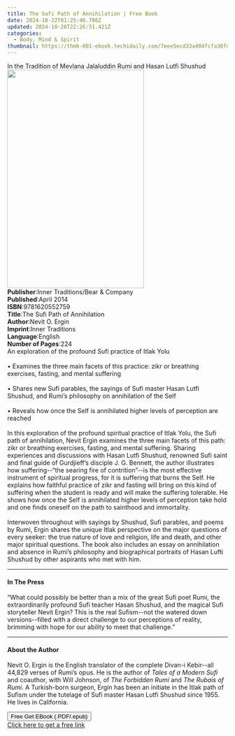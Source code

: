 ```yaml
---
title: The Sufi Path of Annihilation | Free Book
date: 2024-10-22T01:25:46.786Z
updated: 2024-10-26T22:26:51.421Z
categories:
  - Body, Mind & Spirit
thumbnail: https://thmb-001-ebook.techidaily.com/7eee5ecd33a484fcfa38fdd1918cdc6cdcdc74489e7e18fe6c992dc6599e8aa8.jpg
---
```

<main id="book-container">
  <div class="flex flex-col">
    <div class="book-brief flex-1 py-6 px-4 sm:p-6 md:py-10 md:px-8">
      <!-- brief-->
      <div class="book-brief-main">
        In the Tradition of Mevlana Jalaluddin Rumi and Hasan Lutfi Shushud
      </div>
    </div>
    <div
      class="book-meta-info flex-1 grid gap-4 col-start-1 col-end-3 row-start-1 sm:mb-6 sm:grid-cols-4 lg:gap-6 lg:col-start-2 lg:row-end-6 lg:row-span-6 lg:mb-0"
    >
      <div
        class="book-meta-info-left place-content-center mt-4 p-4 text-sm leading-6 col-start-2 col-span-2 dark:text-slate-400"
      >
        <img
          class="w-full h-500 object-cover rounded-lg sm:h-255 sm:col-span-2 lg:col-span-full"
          src="https://img-001-ebook.techidaily.com/5dab2fefaee0473ace31a03056aba0c82d3597725c15255d82e94ac7ce58f60f.jpg"
          alt=""
          width="312"
          height="500"
        />
      </div>
      <div
        class="book-meta-info-right mt-2 col-start-1 row-start-2 col-span-3 self-center"
      >
        <!-- meta data  -->
        <div class="flex flex-col px-4 md:px-8">
          <div class="flex-1">
            <strong>Publisher</strong>:<span class="px-2"
              >Inner Traditions/Bear &amp; Company</span
            >
          </div>
          <div class="flex-1">
            <strong>Published</strong>:<span class="px-2">April 2014</span>
          </div>
          <div class="flex-1">
            <strong>ISBN</strong>:<span class="px-2">9781620552759</span>
          </div>
          <div class="flex-1">
            <strong>Title</strong>:<span class="px-2"
              >The Sufi Path of Annihilation</span
            >
          </div>
          <div class="flex-1">
            <strong>Author</strong>:<span class="px-2">Nevit O. Ergin</span>
          </div>
          <div class="flex-1">
            <strong>Imprint</strong>:<span class="px-2">Inner Traditions</span>
          </div>
          <div class="flex-1">
            <strong>Language</strong>:<span class="px-2">English</span>
          </div>
          <div class="flex-1">
            <strong>Number of Pages</strong>:<span class="px-2">224</span>
          </div>
        </div>
      </div>
    </div>
    <div class="book-description flex-1 py-6 px-4 sm:p-6 md:py-10 md:px-8">
      <div class="book-description-main">
        <div accordion-content="" id="description">
          An exploration of the profound Sufi practice of Itlak Yolu <br />
          <br />• Examines the three main facets of this practice: zikr or
          breathing exercises, fasting, and mental suffering <br />
          <br />• Shares new Sufi parables, the sayings of Sufi master Hasan
          Lutfi Shushud, and Rumi’s philosophy on annihilation of the Self
          <br />
          <br />• Reveals how once the Self is annihilated higher levels of
          perception are reached <br />
          <br />In this exploration of the profound spiritual practice of Itlak
          Yolu, the Sufi path of annihilation, Nevit Ergin examines the three
          main facets of this path: zikr or breathing exercises, fasting, and
          mental suffering. Sharing experiences and discussions with Hasan Lutfi
          Shushud, renowned Sufi saint and final guide of Gurdjieff’s disciple
          J. G. Bennett, the author illustrates how suffering--“the searing fire
          of contrition”--is the most effective instrument of spiritual
          progress, for it is suffering that burns the Self. He explains how
          faithful practice of zikr and fasting will bring on this kind of
          suffering when the student is ready and will make the suffering
          tolerable. He shows how once the Self is annihilated higher levels of
          perception take hold and one finds oneself on the path to sainthood
          and immortality. <br />
          <br />Interwoven throughout with sayings by Shushud, Sufi parables,
          and poems by Rumi, Ergin shares the unique Itlak perspective on the
          major questions of every seeker: the true nature of love and religion,
          life and death, and other major spiritual questions. The book also
          includes an essay on annihilation and absence in Rumi’s philosophy and
          biographical portraits of Hasan Lufti Shushud by other aspirants who
          met with him.
        </div>
        <div class="accordion-fader"></div>
      </div>
    </div>
    <div class="book-excerpts flex-1 py-6 px-4 sm:p-6 md:py-10 md:px-8">
      <!-- excerpts-->
      <div class="book-excerpts-main">
        <hr />
        <h4 class="placeholder placeholder-heading">
          <span>In The Press</span>
        </h4>
        <p>
          “What could possibly be better than a mix of the great Sufi poet Rumi,
          the extraordinarily profound Sufi teacher Hasan Shushud, and the
          magical Sufi storyteller Nevit Ergin? This is the real Sufism--not the
          watered down versions--filled with a direct challenge to our
          perceptions of reality, brimming with hope for our ability to meet
          that challenge.”
        </p>
      </div>
    </div>
    <div class="book-about-author flex-1 py-6 px-4 sm:p-6 md:py-10 md:px-8">
      <!-- about author-->
      <div class="book-main-author-main">
        <hr />
        <h4 class="placeholder placeholder-heading">
          <span>About the Author</span>
        </h4>
        <p>
          Nevit O. Ergin is the English translator of the complete Divan-i
          Kebir--all 44,829 verses of Rumi’s opus. He is the author of
          <i>Tales of a Modern Sufi</i> and coauthor, with Will Johnson, of
          <i>The Forbidden Rumi</i> and <i>The Rubais of Rumi</i>. A
          Turkish-born surgeon, Ergin has been an initiate in the Itlak path of
          Sufism under the tutelage of Sufi master Hasan Lutfi Shushud since
          1955. He lives in California.
        </p>
      </div>
    </div>
    <div class="book-free-get flex-1 py-6 px-4 sm:p-6 md:py-10 md:px-8">
      <button
        id="btn-free-get"
        class="bg-blue-500 hover:bg-blue-700 text-white font-bold py-2 px-4 rounded"
      >
        Free Get EBook (.PDF/.epub)
      </button>
      <div id="countdown-display" class="px-2 text-lg mt-2"></div>
      <a
        id="free-link"
        class="hidden bg-blue-500 hover:bg-blue-700 text-white font-bold py-2 px-4 rounded"
        href="https://www.ebooks.com/en-us/book/95782061/the-sufi-path-of-annihilation/nevit-o-ergin/"
        target="_blank"
        >Click here to get a free link</a
      >
    </div>
    <script>
      let countdownTime = 0;
      let countdownInterval = null;
      document
        .getElementById('btn-free-get')
        .addEventListener('click', startCountdown);
      function startCountdown() {
        countdownTime = new Date().getTime() + 60000 * 3;
        countdownInterval = setInterval(updateCountdown, 1000);
        document.getElementById('btn-free-get').disabled = true;
        document
          .getElementById('btn-free-get')
          .classList.add('bg-gray-500', 'cursor-not-allowed');
      }
      function updateCountdown() {
        let currentTime = new Date().getTime();
        let timeLeft = countdownTime - currentTime;
        let secondsLeft = Math.floor(timeLeft / 1000);
        document.getElementById('countdown-display').innerHTML =
          `Remaining time: ${secondsLeft} seconds.`;
        if (secondsLeft <= 0) {
          clearInterval(countdownInterval);
          document.getElementById('btn-free-get').classList.add('hidden');
          document.getElementById('free-link').classList.remove('hidden');
          document.getElementById('countdown-display').innerHTML = '';
        }
      }
    </script>
  </div>
</main>

<ins class="adsbygoogle"
      style="display:block"
      data-ad-client="ca-pub-7571918770474297"
      data-ad-slot="8358498916"
      data-ad-format="auto"
      data-full-width-responsive="true"></ins>
    